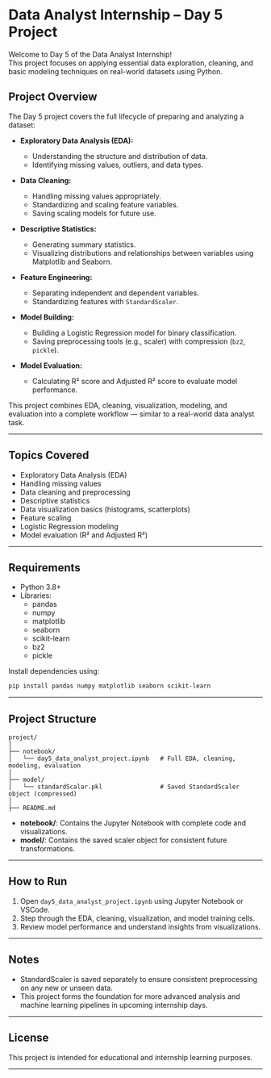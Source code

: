 

# Data Analyst Internship – Day 5 Project

Welcome to Day 5 of the Data Analyst Internship!  
This project focuses on applying essential data exploration, cleaning, and basic modeling techniques on real-world datasets using Python.

## Project Overview

The Day 5 project covers the full lifecycle of preparing and analyzing a dataset:

- **Exploratory Data Analysis (EDA):**
  - Understanding the structure and distribution of data.
  - Identifying missing values, outliers, and data types.

- **Data Cleaning:**
  - Handling missing values appropriately.
  - Standardizing and scaling feature variables.
  - Saving scaling models for future use.

- **Descriptive Statistics:**
  - Generating summary statistics.
  - Visualizing distributions and relationships between variables using Matplotlib and Seaborn.

- **Feature Engineering:**
  - Separating independent and dependent variables.
  - Standardizing features with `StandardScaler`.

- **Model Building:**
  - Building a Logistic Regression model for binary classification.
  - Saving preprocessing tools (e.g., scaler) with compression (`bz2`, `pickle`).

- **Model Evaluation:**
  - Calculating R² score and Adjusted R² score to evaluate model performance.

This project combines EDA, cleaning, visualization, modeling, and evaluation into a complete workflow — similar to a real-world data analyst task.

---

## Topics Covered

- Exploratory Data Analysis (EDA)
- Handling missing values
- Data cleaning and preprocessing
- Descriptive statistics
- Data visualization basics (histograms, scatterplots)
- Feature scaling
- Logistic Regression modeling
- Model evaluation (R² and Adjusted R²)

---

## Requirements

- Python 3.8+
- Libraries:
  - pandas
  - numpy
  - matplotlib
  - seaborn
  - scikit-learn
  - bz2
  - pickle

Install dependencies using:

```bash
pip install pandas numpy matplotlib seaborn scikit-learn
```

---

## Project Structure

```
project/
│
├── notebook/
│   └── day5_data_analyst_project.ipynb   # Full EDA, cleaning, modeling, evaluation
│
├── model/
│   └── standardScalar.pkl                # Saved StandardScaler object (compressed)
│
├── README.md
```

- **notebook/**: Contains the Jupyter Notebook with complete code and visualizations.
- **model/**: Contains the saved scaler object for consistent future transformations.

---

## How to Run

1. Open `day5_data_analyst_project.ipynb` using Jupyter Notebook or VSCode.
2. Step through the EDA, cleaning, visualization, and model training cells.
3. Review model performance and understand insights from visualizations.

---

## Notes

- StandardScaler is saved separately to ensure consistent preprocessing on any new or unseen data.
- This project forms the foundation for more advanced analysis and machine learning pipelines in upcoming internship days.

---

## License

This project is intended for educational and internship learning purposes.

---

